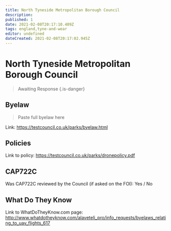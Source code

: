 ```yaml
---
title: North Tyneside Metropolitan Borough Council
description:
published: 1
date: 2021-02-08T20:17:10.409Z
tags: england,tyne-and-wear
editor: undefined
dateCreated: 2021-02-08T20:17:02.945Z
---
```


# North Tyneside Metropolitan Borough Council
>  Awaiting Response
> {.is-danger}

## Byelaw
> Paste full byelaw here

Link:
https://testcouncil.co.uk/parks/byelaw.html

## Policies
Link to policy:
https://testcouncil.co.uk/parks/dronepolicy.pdf

## CAP722C

Was CAP722C reviewed by the Council (if asked on the FOI): Yes / No

## What Do They Know

Link to WhatDoTheyKnow.com page:
http://www.whatdotheyknow.com/alaveteli_pro/info_requests/byelaws_relating_to_uav_flights_617

